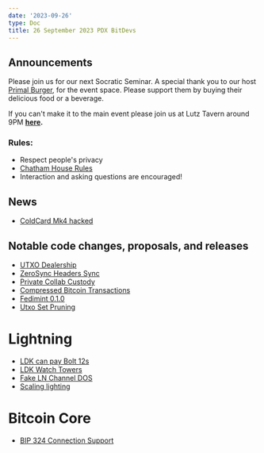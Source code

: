 ```yaml
---
date: '2023-09-26'
type: Doc
title: 26 September 2023 PDX BitDevs
---
```


## Announcements

Please join us for our next Socratic Seminar. A special thank you to our host <a href="https://dicksprimalburger.com/" data-no-summary>Primal Burger</a>, for the event space. Please support them by buying their delicious food or a beverage.

If you can't make it to the main event please join us at Lutz Tavern around 9PM **<a href="https://www.lutztavern.com/" data-no-summary>here</a>.**

### Rules:
- Respect people's privacy
- [Chatham House Rules](https://www.chathamhouse.org/about-us/chatham-house-rule)
- Interaction and asking questions are encouraged!

## News

- [ColdCard Mk4 hacked](https://blog.coinkite.com/donjon-faults-2023/)

## Notable code changes, proposals, and releases

- [UTXO Dealership](https://github.com/supertestnet/utxo-dealership)
- [ZeroSync Headers Sync](https://twitter.com/roasbeef/status/1700598667546419552)
- [Private Collab Custody](https://gist.github.com/nickfarrow/4be776782bce0c12cca523cbc203fb9d/)
- [Compressed Bitcoin Transactions](https://bitcoinops.org/en/newsletters/2023/09/06/#bitcoin-transaction-compression)
- [Fedimint 0.1.0](https://github.com/fedimint/fedimint/releases/tag/v0.1.0)
- [Utxo Set Pruning](https://github.com/bitcoin/bitcoin/pull/28400#issuecomment-1735100808)

# Lightning

- [LDK can pay Bolt 12s](https://github.com/lightningdevkit/rust-lightning/pull/2371)
- [LDK Watch Towers](https://github.com/lightningdevkit/rust-lightning/pull/2337)
- [Fake LN Channel DOS](https://morehouse.github.io/lightning/fake-channel-dos/)
- [Scaling lighting](https://github.com/scaling-lightning/scaling-lightning)

# Bitcoin Core

- [BIP 324 Connection Support](https://github.com/bitcoin/bitcoin/pull/28196)

